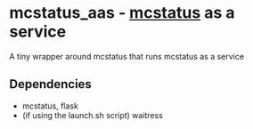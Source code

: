 # mcstatus\_aas - [mcstatus][1] as a service

A tiny wrapper around mcstatus that runs mcstatus as a service

## Dependencies

- mcstatus, flask
- (if using the launch.sh script) waitress

[1]: https://github.com/dinnerbone/mcstatus

